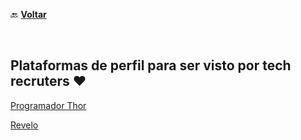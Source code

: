 🔙 [**Voltar**](https://github.com/reginadiana/empresas-tech-por-nicho)

<br/>

## Plataformas de perfil para ser visto por tech recruters ❤️

[Programador Thor](https://programathor.com.br/)

[Revelo](https://www.revelo.com.br/)

